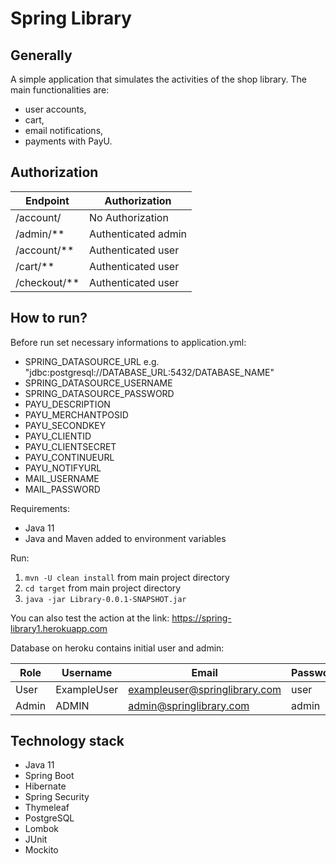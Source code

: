 # Spring Library

## Generally

A simple application that simulates the activities of the shop library. The main functionalities are:

- user accounts,
- cart,
- email notifications,
- payments with PayU.

## Authorization

| Endpoint       | Authorization      |
|----------------|--------------------|
| /account/    | No Authorization   |
| /admin/**    | Authenticated admin   |
| /account/** | Authenticated user   |
| /cart/**   | Authenticated user |
| /checkout/**   | Authenticated user |

## How to run?

Before run set necessary informations to application.yml:
 - SPRING_DATASOURCE_URL e.g. "jdbc:postgresql://DATABASE_URL:5432/DATABASE_NAME"
 - SPRING_DATASOURCE_USERNAME
 - SPRING_DATASOURCE_PASSWORD
 - PAYU_DESCRIPTION 
 - PAYU_MERCHANTPOSID
 - PAYU_SECONDKEY
 - PAYU_CLIENTID
 - PAYU_CLIENTSECRET
 - PAYU_CONTINUEURL
 - PAYU_NOTIFYURL
 - MAIL_USERNAME
 - MAIL_PASSWORD

Requirements:
 - Java 11
 - Java and Maven added to environment variables

Run: <br>
 1. `mvn -U clean install` from main project directory
 2. `cd target` from main project directory
 3. `java -jar Library-0.0.1-SNAPSHOT.jar`

You can also test the action at the link: https://spring-library1.herokuapp.com

Database on heroku contains initial user and admin:

| Role | Username | Email | Password |
|------|----------|-------|----------|
| User | ExampleUser | exampleuser@springlibrary.com | user |
| Admin | ADMIN | admin@springlibrary.com | admin |

## Technology stack

- Java 11
- Spring Boot
- Hibernate
- Spring Security
- Thymeleaf
- PostgreSQL
- Lombok
- JUnit
- Mockito
